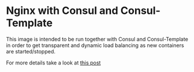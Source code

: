 Nginx with Consul and Consul-Template
====================================

This image is intended to be run together with Consul and Consul-Template in
order to get transparent and dynamic load balancing as new containers are
started/stopped.

For more details take a look at [this post](https://jlordiales.me/)
